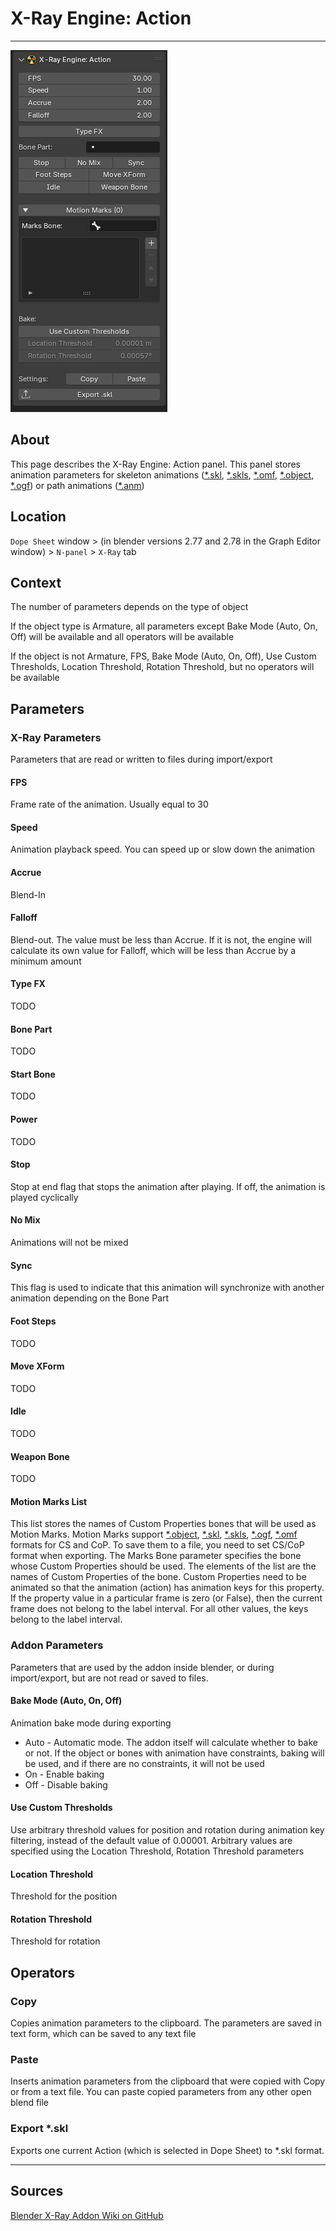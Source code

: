 # X-Ray Engine: Action

___

![alt text](assets/images/panel-action.png)

## About

This page describes the X-Ray Engine: Action panel. This panel stores animation parameters for skeleton animations ([*.skl](../../../references/file-formats/animations/skl-skls.md), [*.skls](../../../references/file-formats/animations/skl-skls.md), [*.omf](../../../references/file-formats/animations/omf.md), [*.object](../../../references/file-formats/models/object.md), [*.ogf](../../../references/file-formats/models/ogf.md)) or path animations ([*.anm](../../../references/file-formats/animations/anm.md))

## Location

`Dope Sheet` window > (in blender versions 2.77 and 2.78 in the Graph Editor window) > `N-panel` > `X-Ray` tab

## Context

The number of parameters depends on the type of object

If the object type is Armature, all parameters except Bake Mode (Auto, On, Off) will be available and all operators will be available

If the object is not Armature, FPS, Bake Mode (Auto, On, Off), Use Custom Thresholds, Location Threshold, Rotation Threshold, but no operators will be available

## Parameters

### X-Ray Parameters

Parameters that are read or written to files during import/export

#### FPS

Frame rate of the animation. Usually equal to 30

#### Speed

Animation playback speed. You can speed up or slow down the animation

#### Accrue

Blend-In

#### Falloff

Blend-out. The value must be less than Accrue. If it is not, the engine will calculate its own value for Falloff, which will be less than Accrue by a minimum amount

#### Type FX

TODO

#### Bone Part

TODO

#### Start Bone

TODO

#### Power

TODO

#### Stop

Stop at end flag that stops the animation after playing. If off, the animation is played cyclically

#### No Mix

Animations will not be mixed

#### Sync

This flag is used to indicate that this animation will synchronize with another animation depending on the Bone Part

#### Foot Steps

TODO

#### Move XForm

TODO

#### Idle

TODO

#### Weapon Bone

TODO

#### Motion Marks List

This list stores the names of Custom Properties bones that will be used as Motion Marks. Motion Marks support [*.object](../../../references/file-formats/models/object.md), [*.skl](../../../references/file-formats/animations/skl-skls.md), [*.skls](../../../references/file-formats/animations/skl-skls.md), [*.ogf](../../../references/file-formats/models/ogf.md), [*.omf](../../../references/file-formats/animations/omf.md) formats for CS and CoP. To save them to a file, you need to set CS/CoP format when exporting. The Marks Bone parameter specifies the bone whose Custom Properties should be used. The elements of the list are the names of Custom Properties of the bone. Custom Properties need to be animated so that the animation (action) has animation keys for this property. If the property value in a particular frame is zero (or False), then the current frame does not belong to the label interval. For all other values, the keys belong to the label interval.

### Addon Parameters

Parameters that are used by the addon inside blender, or during import/export, but are not read or saved to files.

#### Bake Mode (Auto, On, Off)

Animation bake mode during exporting

- Auto - Automatic mode. The addon itself will calculate whether to bake or not. If the object or bones with animation have constraints, baking will be used, and if there are no constraints, it will not be used
- On - Enable baking
- Off - Disable baking

#### Use Custom Thresholds

Use arbitrary threshold values for position and rotation during animation key filtering, instead of the default value of 0.00001. Arbitrary values are specified using the Location Threshold, Rotation Threshold parameters

#### Location Threshold

Threshold for the position

#### Rotation Threshold

Threshold for rotation

## Operators

### Copy

Copies animation parameters to the clipboard. The parameters are saved in text form, which can be saved to any text file

### Paste

Inserts animation parameters from the clipboard that were copied with Copy or from a text file. You can paste copied parameters from any other open blend file

### Export *.skl

Exports one current Action (which is selected in Dope Sheet) to *.skl format.

___

## Sources

[Blender X-Ray Addon Wiki on GitHub](https://github.com/PavelBlend/blender-xray/wiki/Panel-XRay-Engine-Action)
